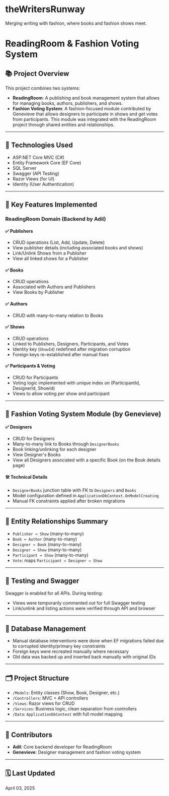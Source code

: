 # theWritersRunway
Merging writing with fashion, where books and fashion shows meet.

# ReadingRoom & Fashion Voting System

## 📚 Project Overview

This project combines two systems:

- **ReadingRoom**: A publishing and book management system that allows for managing books, authors, publishers, and shows.
- **Fashion Voting System**: A fashion-focused module contributed by Genevieve that allows designers to participate in shows and get votes from participants. This module was integrated with the ReadingRoom project through shared entities and relationships.

---

## 🧱 Technologies Used

- ASP.NET Core MVC (C#)
- Entity Framework Core (EF Core)
- SQL Server
- Swagger (API Testing)
- Razor Views (for UI)
- Identity (User Authentication)

---

## 🔄 Key Features Implemented

### ReadingRoom Domain (Backend by Adil)

#### ✅ Publishers
- CRUD operations (List, Add, Update, Delete)
- View publisher details (including associated books and shows)
- Link/Unlink Shows from a Publisher
- View all linked shows for a Publisher

#### ✅ Books
- CRUD operations
- Associated with Authors and Publishers
- View Books by Publisher

#### ✅ Authors
- CRUD with many-to-many relation to Books

#### ✅ Shows
- CRUD operations
- Linked to Publishers, Designers, Participants, and Votes
- Identity key (`ShowId`) redefined after migration corruption
- Foreign keys re-established after manual fixes

#### ✅ Participants & Voting
- CRUD for Participants
- Voting logic implemented with unique index on (ParticipantId, DesignerId, ShowId)
- Views to allow voting per show and participant

---

## 🎨 Fashion Voting System Module (by Genevieve)

#### ✅ Designers
- CRUD for Designers
- Many-to-many link to Books through `DesignerBooks`
- Book linking/unlinking for each designer
- View Designer's Books
- View all Designers associated with a specific Book (on the Book details page)

#### 🛠️ Technical Details
- `DesignerBooks` junction table with FK to `Designers` and `Books`
- Model configuration defined in `ApplicationDbContext.OnModelCreating`
- Manual FK constraints applied after broken migrations

---

## 🔗 Entity Relationships Summary

- `Publisher ↔ Show` (many-to-many)
- `Book ↔ Author` (many-to-many)
- `Designer ↔ Book` (many-to-many)
- `Designer ↔ Show` (many-to-many)
- `Participant ↔ Show` (many-to-many)
- `Vote`: maps `Participant ↔ Designer ↔ Show`

---

## 🧪 Testing and Swagger

Swagger is enabled for all APIs. During testing:
- Views were temporarily commented out for full Swagger testing
- Link/unlink and listing actions were verified through API and browser

---

## 🧠 Database Management

- Manual database interventions were done when EF migrations failed due to corrupted identity/primary key constraints
- Foreign keys were recreated manually where necessary
- Old data was backed up and inserted back manually with original IDs

---

## 🗂️ Project Structure

- `/Models`: Entity classes (Show, Book, Designer, etc.)
- `/Controllers`: MVC + API controllers
- `/Views`: Razor views for CRUD
- `/Services`: Business logic, clean separation from controllers
- `/Data`: `ApplicationDbContext` with full model mapping

---

## 👥 Contributors

- **Adil**: Core backend developer for ReadingRoom
- **Genevieve**: Designer management and fashion voting system

---

## 🗓️ Last Updated
April 03, 2025


